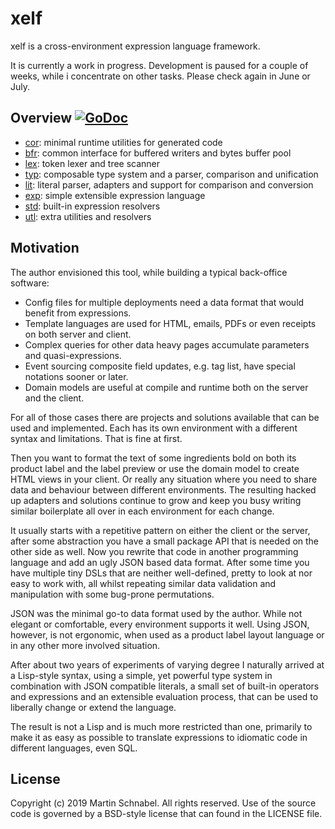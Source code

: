 xelf
====

xelf is a cross-environment expression language framework.


It is currently a work in progress. Development is paused for a couple of weeks, while i concentrate
on other tasks. Please check again in June or July.

Overview [![GoDoc](https://godoc.org/github.com/mb0/xelf?status.svg)](https://godoc.org/github.com/mb0/xelf)
--------

 * [cor](https://godoc.org/github.com/mb0/xelf/cor):
   minimal runtime utilities for generated code
 * [bfr](https://godoc.org/github.com/mb0/xelf/bfr):
   common interface for buffered writers and bytes buffer pool
 * [lex](https://godoc.org/github.com/mb0/xelf/lex):
   token lexer and tree scanner
 * [typ](https://godoc.org/github.com/mb0/xelf/typ):
   composable type system and a parser, comparison and unification
 * [lit](https://godoc.org/github.com/mb0/xelf/lit):
   literal parser, adapters and support for comparison and conversion
 * [exp](https://godoc.org/github.com/mb0/xelf/exp):
   simple extensible expression language
 * [std](https://godoc.org/github.com/mb0/xelf/std):
   built-in expression resolvers
 * [utl](https://godoc.org/github.com/mb0/xelf/utl):
   extra utilities and resolvers

Motivation
----------

The author envisioned this tool, while building a typical back-office software:

 * Config files for multiple deployments need a data format that would benefit from expressions.
 * Template languages are used for HTML, emails, PDFs or even receipts on both server and client.
 * Complex queries for other data heavy pages accumulate parameters and quasi-expressions.
 * Event sourcing composite field updates, e.g. tag list, have special notations sooner or later.
 * Domain models are useful at compile and runtime both on the server and the client.

For all of those cases there are projects and solutions available that can be used and implemented.
Each has its own environment with a different syntax and limitations. That is fine at first.

Then you want to format the text of some ingredients bold on both its product label and the label
preview or use the domain model to create HTML views in your client.
Or really any situation where you need to share data and behaviour between different environments.
The resulting hacked up adapters and solutions continue to grow and keep you busy writing similar
boilerplate all over in each environment for each change.

It usually starts with a repetitive pattern on either the client or the server, after some
abstraction you have a small package API that is needed on the other side as well.
Now you rewrite that code in another programming language and add an ugly JSON based data format.
After some time you have multiple tiny DSLs that are neither well-defined, pretty to look at nor
easy to work with, all whilst repeating similar data validation and manipulation with some
bug-prone permutations.

JSON was the minimal go-to data format used by the author. While not elegant or comfortable, every
environment supports it well. Using JSON, however, is not ergonomic, when used as a product label
layout language or in any other more involved situation.

After about two years of experiments of varying degree I naturally arrived at a Lisp-style syntax,
using a simple, yet powerful type system in combination with JSON compatible literals, a small set
of built-in operators and expressions and an extensible evaluation process, that can be used to
liberally change or extend the language.

The result is not a Lisp and is much more restricted than one, primarily to make it as easy as
possible to translate expressions to idiomatic code in different languages, even SQL.

License
-------

Copyright (c) 2019 Martin Schnabel. All rights reserved.
Use of the source code is governed by a BSD-style license that can found in the LICENSE file.
